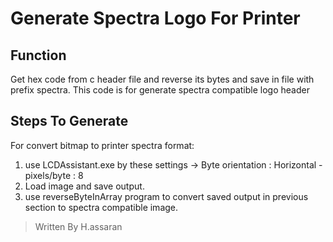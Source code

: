 
Generate Spectra Logo For Printer
=================
Function
------------
Get hex code from c header file and reverse its bytes and save in file with prefix spectra. 
This code is for generate spectra compatible logo header

Steps To Generate
------------
For convert bitmap to printer spectra format:
1. use LCDAssistant.exe by these settings -> Byte orientation : Horizontal - pixels/byte : 8
2. Load image and save output.
3. use reverseByteInArray program to convert saved output in previous section to spectra compatible image.

> Written By H.assaran
